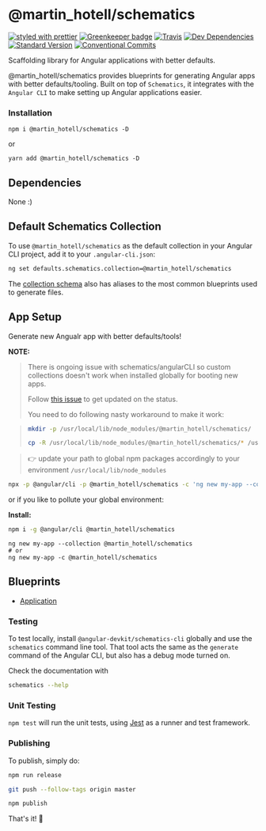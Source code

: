 # @martin_hotell/schematics

[![styled with prettier](https://img.shields.io/badge/styled_with-prettier-ff69b4.svg)](https://github.com/prettier/prettier)
[![Greenkeeper badge](https://badges.greenkeeper.io/Hotell/ng-cli-schematics.svg)](https://greenkeeper.io/)
[![Travis](https://img.shields.io/travis/Hotell/ng-cli-schematics.svg)](https://travis-ci.org/Hotell/ng-cli-schematics)
[![Dev Dependencies](https://david-dm.org/Hotell/ng-cli-schematics/dev-status.svg)](https://david-dm.org/Hotell/ng-cli-schematics?type=dev)
[![Standard Version](https://img.shields.io/badge/release-standard%20version-brightgreen.svg)](https://github.com/conventional-changelog/standard-version)
[![Conventional Commits](https://img.shields.io/badge/Conventional%20Commits-1.0.0-yellow.svg)](https://conventionalcommits.org)

Scaffolding library for Angular applications with better defaults.

@martin_hotell/schematics provides blueprints for generating Angular apps with better defaults/tooling. Built on top of `Schematics`, it integrates with the `Angular CLI` to make setting up Angular applications easier.

### Installation

`npm i @martin_hotell/schematics -D`

or

`yarn add @martin_hotell/schematics -D`

## Dependencies

None :)

## Default Schematics Collection

To use `@martin_hotell/schematics` as the default collection in your Angular CLI project,
add it to your `.angular-cli.json`:

```sh
ng set defaults.schematics.collection=@martin_hotell/schematics
```

The [collection schema](./src/collection.json) also has aliases to the most common blueprints used to generate files.

## App Setup

Generate new Angualr app with better defaults/tools!

**NOTE:**

> There is ongoing issue with schematics/angularCLI so custom collections doesn't work when installed globally for booting new apps.
>
> Follow [this issue](https://github.com/angular/devkit/issues/528) to get updated on the status.
>
> You need to do following nasty workaround to make it work:

> ```sh
> mkdir -p /usr/local/lib/node_modules/@martin_hotell/schematics/
>
> cp -R /usr/local/lib/node_modules/@martin_hotell/schematics/* /usr/local/lib/node_modules/@angular/cli/node_modules/@martin_hotell/schematics/
> ```

> 👉 update your path to global npm packages accordingly to your environment `/usr/local/lib/node_modules`

```sh
npx -p @angular/cli -p @martin_hotell/schematics -c 'ng new my-app --collection @martin_hotell/schematics'
```

or if you like to pollute your global environment:

**Install:**

```sh
npm i -g @angular/cli @martin_hotell/schematics
```

```
ng new my-app --collection @martin_hotell/schematics
# or
ng new my-app -c @martin_hotell/schematics
```

## Blueprints

* [Application](./docs/application.md)

### Testing

To test locally, install `@angular-devkit/schematics-cli` globally and use the `schematics` command line tool. That tool acts the same as the `generate` command of the Angular CLI, but also has a debug mode turned on.

Check the documentation with

```bash
schematics --help
```

### Unit Testing

`npm test` will run the unit tests, using [Jest](https://facebook.github.io/jest/) as a runner and test framework.

### Publishing

To publish, simply do:

```bash
npm run release

git push --follow-tags origin master

npm publish
```

That's it! 🖖

